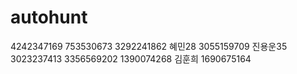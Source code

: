 # autohunt
4242347169 753530673 3292241862
혜민28 3055159709
진용운35 3023237413 3356569202 1390074268
김훈희 1690675164
